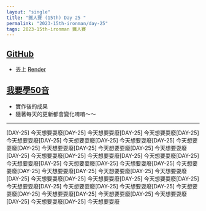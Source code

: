 ```yaml
---
layout: "single"
title: "鐵人賽 (15th) Day 25 "
permalink: "2023-15th-ironman/day-25"
tags: 2023-15th-ironman 鐵人賽
---
```



## [GitHub](https://github.com/yuting3656/yuting-learning-japanese)

- 丟上 [Render](https://render.com/)

## [我要學50音](https://tim-learning-japanese.onrender.com/)

- 實作後的成果
- 隨著每天的更新都會變化唷唷～～

---


[DAY-25] 今天想要耍廢[DAY-25] 今天想要耍廢[DAY-25] 今天想要耍廢[DAY-25] 今天想要耍廢[DAY-25] 今天想要耍廢[DAY-25] 今天想要耍廢[DAY-25] 今天想要耍廢[DAY-25] 今天想要耍廢[DAY-25] 今天想要耍廢[DAY-25] 今天想要耍廢[DAY-25] 今天想要耍廢[DAY-25] 今天想要耍廢[DAY-25] 今天想要耍廢[DAY-25] 今天想要耍廢[DAY-25] 今天想要耍廢[DAY-25] 今天想要耍廢[DAY-25] 今天想要耍廢[DAY-25] 今天想要耍廢[DAY-25] 今天想要耍廢[DAY-25] 今天想要耍廢[DAY-25] 今天想要耍廢[DAY-25] 今天想要耍廢[DAY-25] 今天想要耍廢[DAY-25] 今天想要耍廢[DAY-25] 今天想要耍廢[DAY-25] 今天想要耍廢[DAY-25] 今天想要耍廢[DAY-25] 今天想要耍廢[DAY-25] 今天想要耍廢[DAY-25] 今天想要耍廢[DAY-25] 今天想要耍廢[DAY-25] 今天想要耍廢

